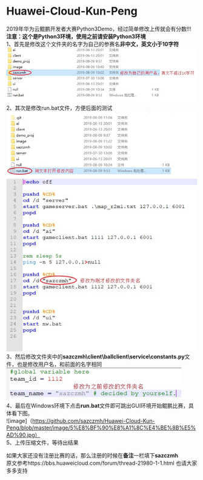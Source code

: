 # Huawei-Cloud-Kun-Peng
2019年华为云鲲鹏开发者大赛Python3Demo，经过简单修改上传就会有分数!!!  
**注意：这个是Python3环境，使用之前请安装Python3环境**  
1、首先是修改这个文件夹的名字为自己的参赛名**非中文，英文小于10字符**  
![image](https://github.com/sazczmh/Huawei-Cloud-Kun-Peng/blob/master/image/1%E4%BF%AE%E6%94%B9%E6%96%87%E4%BB%B6%E5%A4%B9%E5%90%8D.jpg)  
2、其次是修改run.bat文件，方便后面的测试  
![image](https://github.com/sazczmh/Huawei-Cloud-Kun-Peng/blob/master/image/2%E4%BF%AE%E6%94%B9run.bat.jpg)
![image](https://github.com/sazczmh/Huawei-Cloud-Kun-Peng/blob/master/image/2%E4%BF%AE%E6%94%B9run.bat%E5%86%85%E5%AE%B9.jpg)  
3、然后修改文件夹中的**sazczmh\client\ballclient\service\constants.py**文件，也是修改用户名，和前面的名字相同  
![image](https://github.com/sazczmh/Huawei-Cloud-Kun-Peng/blob/master/image/3%E4%BF%AE%E6%94%B9%E7%94%A8%E6%88%B7%E5%90%8D.jpg)  
4、最后在Windows环境下点击**run.bat**文件即可跳出GUI环境开始鲲鹏比赛，具体看下图。  
![image]（https://github.com/sazczmh/Huawei-Cloud-Kun-Peng/blob/master/image/5%E8%BF%90%E8%A1%8C%E4%BE%8B%E5%AD%90.jpg）  
5、上传压缩文件，等待出结果

如果大家还没有注册比赛的话，那么注册的时候在**备注**一栏填下**sazczmh**  
原文参考https://bbs.huaweicloud.com/forum/thread-21980-1-1.html   也请大家多多支持